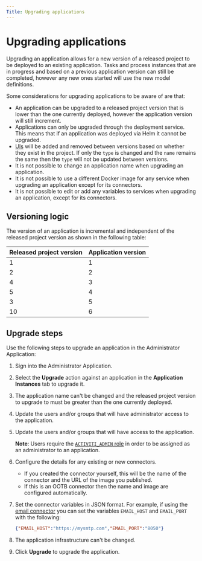 ```yaml
---
Title: Upgrading applications
---
```


# Upgrading applications
Upgrading an application allows for a new version of a released project to be deployed to an existing application. Tasks and process instances that are in progress and based on a previous application version can still be completed, however any new ones started will use the new model definitions. 

Some considerations for upgrading applications to be aware of are that:

* An application can be upgraded to a released project version that is lower than the one currently deployed, however the application version will still increment.   
* Applications can only be upgraded through the deployment service. This means that if an application was deployed via Helm it cannot be upgraded.
* [UIs](../../modeling/interfaces.md) will be added and removed between versions based on whether they exist in the project. If only the `type` is changed and the `name` remains the same then the `type` will not be updated between versions. 
* It is not possible to change an application name when upgrading an application. 
* It is not possible to use a different Docker image for any service when upgrading an application except for its connectors.
* It is not possible to edit or add any variables to services when upgrading an application, except for its connectors. 

## Versioning logic
The version of an application is incremental and independent of the released project version as shown in the following table: 

| Released project version | Application version | 
| ------------------------ | ------------------- | 
| 1 | 1 | 
| 2 | 2 | 
| 4 | 3 | 
| 5 | 4 | 
| 3 | 5 |
| 10 | 6 | 

## Upgrade steps 
Use the following steps to upgrade an application in the Administrator Application: 

1. Sign into the Administrator Application. 
2. Select the **Upgrade** action against an application in the **Application Instances** tab to upgrade it. 
3. The application name can't be changed and the released project version to upgrade to must be greater than the one currently deployed.
4. Update the users and/or groups that will have administrator access to the application. 
5. Update the users and/or groups that will have access to the application. 

	**Note**: Users require the [`ACTIVITI_ADMIN` role](../identity/README.md#roles) in order to be assigned as an administrator to an application.
			
6. Configure the details for any existing or new connectors.

	* If you created the connector yourself, this will be the name of the connector and the URL of the image you published.
	* If this is an OOTB connector then the name and image are configured automatically. 

7. Set the connector variables in JSON format. For example, if using the [email connector](../../modeling/connectors/ootb/email.md) you can set the variables `EMAIL_HOST` and `EMAIL_PORT` with the following: 

	```json
	{"EMAIL_HOST":"https://mysmtp.com","EMAIL_PORT":"8050"}
	```
	
8. The application infrastructure can't be changed. 
9. Click **Upgrade** to upgrade the application. 